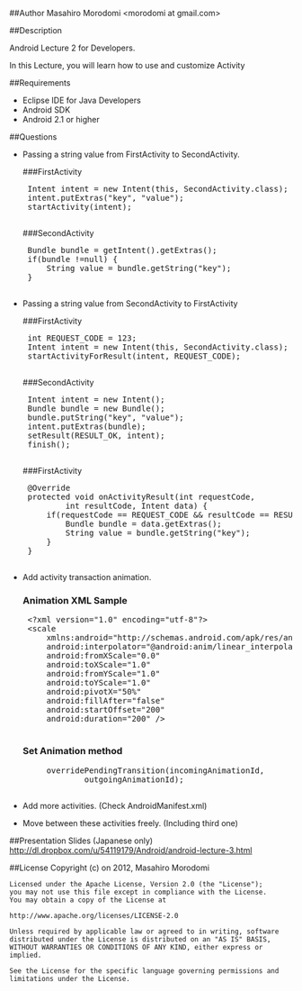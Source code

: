 ##Author
Masahiro Morodomi &lt;morodomi at gmail.com&gt;

##Description

Android Lecture 2 for Developers.

In this Lecture, you will learn how to use and customize Activity

##Requirements
 * Eclipse IDE for Java Developers
 * Android SDK
 * Android 2.1 or higher

##Questions
 * Passing a string value from FirstActivity to SecondActivity.

    ###FirstActivity
    <pre>
    Intent intent = new Intent(this, SecondActivity.class);
    intent.putExtras("key", "value");
    startActivity(intent);
    </pre>

    ###SecondActivity
    <pre>
    Bundle bundle = getIntent().getExtras();
    if(bundle !=null) {
        String value = bundle.getString("key");
    }
    </pre>

 * Passing a string value from SecondActivity to FirstActivity

    ###FirstActivity
    <pre>
    int REQUEST_CODE = 123;
    Intent intent = new Intent(this, SecondActivity.class);
    startActivityForResult(intent, REQUEST_CODE);
    </pre>

    ###SecondActivity
    <pre>
    Intent intent = new Intent();
    Bundle bundle = new Bundle();
    bundle.putString("key", "value");
    intent.putExtras(bundle);
    setResult(RESULT_OK, intent);
    finish();
    </pre>

    ###FirstActivity
    <pre>
    @Override
    protected void onActivityResult(int requestCode,
            int resultCode, Intent data) {
        if(requestCode == REQUEST_CODE && resultCode == RESULT_OK) {
            Bundle bundle = data.getExtras();
            String value = bundle.getString("key");
        }
    }
    </pre>
 
 * Add activity transaction animation.
    
    ### Animation XML Sample
    <pre>
    &lt;?xml version="1.0" encoding="utf-8"?&gt;
    &lt;scale
        xmlns:android="http://schemas.android.com/apk/res/android"
        android:interpolator="@android:anim/linear_interpolator"
        android:fromXScale="0.0"
        android:toXScale="1.0"
        android:fromYScale="1.0"
        android:toYScale="1.0"
        android:pivotX="50%"
        android:fillAfter="false"
        android:startOffset="200"
        android:duration="200" /&gt;
    </pre>
    
    ### Set Animation method
    <pre>
        overridePendingTransition(incomingAnimationId, 
                outgoingAnimationId);
    </pre>

 * Add more activities. (Check AndroidManifest.xml)
 * Move between these activities freely. (Including third one)

##Presentation Slides (Japanese only)
http://dl.dropbox.com/u/54119179/Android/android-lecture-3.html

##License
    Copyright (c) on 2012, Masahiro Morodomi

    Licensed under the Apache License, Version 2.0 (the "License");
    you may not use this file except in compliance with the License.
    You may obtain a copy of the License at

    http://www.apache.org/licenses/LICENSE-2.0

    Unless required by applicable law or agreed to in writing, software
    distributed under the License is distributed on an "AS IS" BASIS,
    WITHOUT WARRANTIES OR CONDITIONS OF ANY KIND, either express or
    implied.

    See the License for the specific language governing permissions and
    limitations under the License.
